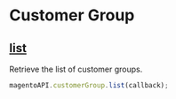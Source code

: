 # Customer Group

## [list](http://www.magentocommerce.com/api/soap/customer/customer_group.html)

Retrieve the list of customer groups.

```js
magentoAPI.customerGroup.list(callback);
```
